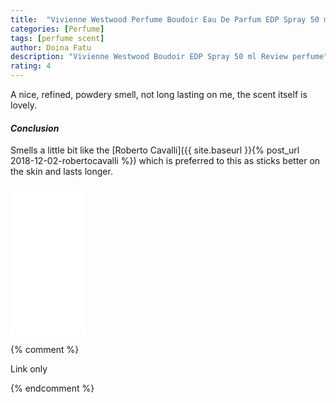 ```yaml
---
title:  "Vivienne Westwood Perfume Boudoir Eau De Parfum EDP Spray 50 ml"
categories: [Perfume]
tags: [perfume scent]
author: Doina Fatu
description: "Vivienne Westwood Boudoir EDP Spray 50 ml Review perfume"
rating: 4
---
```


A nice, refined, powdery smell, not long lasting on me, the scent itself is lovely.

<h4><em>Conclusion</em></h4>

Smells a little bit like the [Roberto Cavalli]({{ site.baseurl }}{% post_url 2018-12-02-robertocavalli %})
which is preferred to this as sticks better on the skin and lasts longer.

<iframe style="width:120px;height:240px;" marginwidth="0" marginheight="0" scrolling="no" frameborder="0" src="//ws-eu.amazon-adsystem.com/widgets/q?ServiceVersion=20070822&OneJS=1&Operation=GetAdHtml&MarketPlace=GB&source=ac&ref=tf_til&ad_type=product_link&tracking_id={{site.affid}}&marketplace=amazon&region=GB&placement=B000VOLD5Q&asins=B000VOLD5Q&linkId=2ca88d0e63ddaa2b6310061c675206fa&show_border=true&link_opens_in_new_window=false&price_color=333333&title_color=0066c0&bg_color=f2f2f2">
</iframe>

{% comment %}

Link only

{% endcomment %}